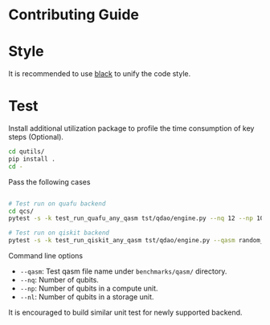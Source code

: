 # Contributing Guide

# Style
It is recommended to use [black](https://black.readthedocs.io/en/stable/) to unify the code style.

# Test

Install additional utilization package to profile the time consumption of key steps (Optional).
```bash
cd qutils/
pip install .
cd -
```

Pass the following cases
```bash

# Test run on quafu backend
cd qcs/
pytest -s -k test_run_quafu_any_qasm tst/qdao/engine.py --nq 12 --np 10 --nl 8 --qasm random_12_9_max_operands_2_gen.qasm

# Test run on qiskit backend
pytest -s -k test_run_qiskit_any_qasm tst/qdao/engine.py --qasm random_12_9_max_operands_2_gen.qasm --nq 12 --np 10 --nl 8
```

Command line options

 - `--qasm`: Test qasm file name under `benchmarks/qasm/` directory.
 - `--nq`: Number of qubits.
 - `--np`: Number of qubits in a compute unit.
 - `--nl`: Number of qubits in a storage unit.

It is encouraged to build similar unit test for newly supported backend. 
<!--stackedit_data:
eyJoaXN0b3J5IjpbMjA5MDIyNjA4OCwxODg5OTI0OTUyXX0=
-->